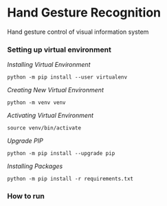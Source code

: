 # Hand Gesture Recognition
Hand gesture control of visual information system

### Setting up virtual environment

*Installing Virtual Environment*
```console
python -m pip install --user virtualenv
```
*Creating New Virtual Environment*
```console
python -m venv venv
```
*Activating Virtual Environment*
```console
source venv/bin/activate
```
*Upgrade PIP*
```console
python -m pip install --upgrade pip
```
*Installing Packages*
```console
python -m pip install -r requirements.txt
```

### How to run

```console

```